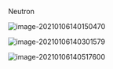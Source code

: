 Neutron

![image-20210106140150470](C:\Users\ADMIN\AppData\Roaming\Typora\typora-user-images\image-20210106140150470.png)

![image-20210106140301579](C:\Users\ADMIN\AppData\Roaming\Typora\typora-user-images\image-20210106140301579.png)

![image-20210106140517600](C:\Users\ADMIN\AppData\Roaming\Typora\typora-user-images\image-20210106140517600.png)